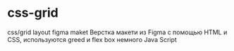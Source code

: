 # css-grid
css/grid  layout figma maket
Верстка макети из Figma  с помощью HTML и CSS, используются greed и flex box немного Java Script
